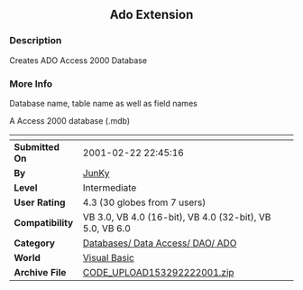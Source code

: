 ﻿<div align="center">

## Ado Extension


</div>

### Description

Creates ADO Access 2000 Database
 
### More Info
 
Database name, table name as well as field names

A Access 2000 database (.mdb)


<span>             |<span>
---                |---
**Submitted On**   |2001-02-22 22:45:16
**By**             |[JunKy](https://github.com/Planet-Source-Code/PSCIndex/blob/master/ByAuthor/junky.md)
**Level**          |Intermediate
**User Rating**    |4.3 (30 globes from 7 users)
**Compatibility**  |VB 3\.0, VB 4\.0 \(16\-bit\), VB 4\.0 \(32\-bit\), VB 5\.0, VB 6\.0
**Category**       |[Databases/ Data Access/ DAO/ ADO](https://github.com/Planet-Source-Code/PSCIndex/blob/master/ByCategory/databases-data-access-dao-ado__1-6.md)
**World**          |[Visual Basic](https://github.com/Planet-Source-Code/PSCIndex/blob/master/ByWorld/visual-basic.md)
**Archive File**   |[CODE\_UPLOAD153292222001\.zip](https://github.com/Planet-Source-Code/junky-ado-extension__1-21233/archive/master.zip)








